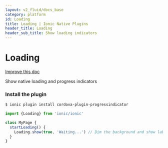 ```yaml
---
layout: v2_fluid/docs_base
category: platform
id: Loading
title: Loading | Ionic Native Plugins
header_title: Loading
header_sub_title: Show loading indicators
---
```


<h1 class="title">Loading</h1>

<a class="improve-docs" href='https://github.com/driftyco/ionic-site/edit/ionic2/docs/v2/platform/loading/index.md'>
  Improve this doc
</a>

Show native loading and progress indicators

### Install the plugin

```bash
$ ionic plugin install cordova-plugin-progressindicator
```

```javascript
import {Loading} from 'ionic/ionic'

class MyPage {
  startLoading() {
    Loading.show(true, 'Waiting...') // Dim the background and show label
  }
}
```
